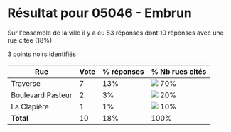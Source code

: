 # Résultat pour 05046 - Embrun

Sur l'ensemble de la ville il y a eu 53 réponses dont 10 réponses avec une rue citée (18%)

3 points noirs identifiés

| Rue | Vote | % réponses | % Nb rues cités|
|-----|------|------------|----------------|
| Traverse | 7 | 13% | <img src="../../img/bar_70.gif" />&nbsp;70%|
| Boulevard Pasteur | 2 | 3% | <img src="../../img/bar_20.gif" />&nbsp;20%|
| La Clapière | 1 | 1% | <img src="../../img/bar_10.gif" />&nbsp;10%|
| **Total** | 10 | 18% | 100%|
